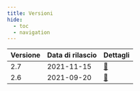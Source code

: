 ```yaml
---
title: Versioni
hide:
  - toc
  - navigation
---
```



| Versione | Data di rilascio | Dettagli |
| --- | --- | --- |
| 2.7 | 2021-11-15 | [:link:](https://github.com/saulpw/visidata/releases/tag/v2.7) |
| 2.6 | 2021-09-20 | [:link:](https://github.com/saulpw/visidata/releases/tag/v2.6) |

